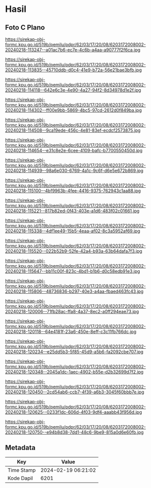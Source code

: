 # Hasil

## Foto C Plano

https://sirekap-obj-formc.kpu.go.id/519b/pemilu/pdpr/62/03/17/20/08/6203172008002-20240218-113247--a01ac7b6-ec7e-4c6b-a4aa-a90777f2f6ca.jpg

https://sirekap-obj-formc.kpu.go.id/519b/pemilu/pdpr/62/03/17/20/08/6203172008002-20240218-113835--45710ddb-d0c4-41e9-b72a-56e21bae3bfb.jpg

https://sirekap-obj-formc.kpu.go.id/519b/pemilu/pdpr/62/03/17/20/08/6203172008002-20240218-114118--642e6c3e-4e90-4a27-94f2-8d34978d1e2f.jpg

https://sirekap-obj-formc.kpu.go.id/519b/pemilu/pdpr/62/03/17/20/08/6203172008002-20240218-114302--ff00e9bb-5869-4bc5-97cd-2612d0f849ba.jpg

https://sirekap-obj-formc.kpu.go.id/519b/pemilu/pdpr/62/03/17/20/08/6203172008002-20240218-114508--9ca19ede-456c-4e81-83ef-ecdcf2573875.jpg

https://sirekap-obj-formc.kpu.go.id/519b/pemilu/pdpr/62/03/17/20/08/6203172008002-20240218-114654--e31c8e2e-6cee-4109-bafc-b7700550450d.jpg

https://sirekap-obj-formc.kpu.go.id/519b/pemilu/pdpr/62/03/17/20/08/6203172008002-20240218-114939--98a6e030-6769-4a1c-9c6f-d6e5e672b869.jpg

https://sirekap-obj-formc.kpu.go.id/519b/pemilu/pdpr/62/03/17/20/08/6203172008002-20240218-115100--4bf9963b-4fee-4416-9375-762943c1aa88.jpg

https://sirekap-obj-formc.kpu.go.id/519b/pemilu/pdpr/62/03/17/20/08/6203172008002-20240218-115221--817b82ed-0f43-403e-a1d6-483f02c01661.jpg

https://sirekap-obj-formc.kpu.go.id/519b/pemilu/pdpr/62/03/17/20/08/6203172008002-20240218-115338--4df1ee49-15b5-4eaa-af02-8c3a5952af69.jpg

https://sirekap-obj-formc.kpu.go.id/519b/pemilu/pdpr/62/03/17/20/08/6203172008002-20240218-115520--022b52b9-52fe-42a4-b93a-63b64dafa7f3.jpg

https://sirekap-obj-formc.kpu.go.id/519b/pemilu/pdpr/62/03/17/20/08/6203172008002-20240218-115647--bb11c00f-823c-4bd1-b1b6-d0c58edb91e3.jpg

https://sirekap-obj-formc.kpu.go.id/519b/pemilu/pdpr/62/03/17/20/08/6203172008002-20240218-115806--48736836-b297-40e3-a4aa-fbaed463fc43.jpg

https://sirekap-obj-formc.kpu.go.id/519b/pemilu/pdpr/62/03/17/20/08/6203172008002-20240218-120006--71fb28ac-ffa8-4a37-8ec2-a0ff294eae73.jpg

https://sirekap-obj-formc.kpu.go.id/519b/pemilu/pdpr/62/03/17/20/08/6203172008002-20240218-120118--64e4181f-23a6-450e-8eff-c3c11fb766dc.jpg

https://sirekap-obj-formc.kpu.go.id/519b/pemilu/pdpr/62/03/17/20/08/6203172008002-20240218-120234--e25dd5b3-5f85-45d9-a5b6-fa2092cbe707.jpg

https://sirekap-obj-formc.kpu.go.id/519b/pemilu/pdpr/62/03/17/20/08/6203172008002-20240218-120348--2045a1dc-1aec-4902-b55e-d2b32699d7f2.jpg

https://sirekap-obj-formc.kpu.go.id/519b/pemilu/pdpr/62/03/17/20/08/6203172008002-20240218-120450--2cd54ab6-ccb7-4f39-a6b3-3045f60bbb7e.jpg

https://sirekap-obj-formc.kpu.go.id/519b/pemilu/pdpr/62/03/17/20/08/6203172008002-20240218-120625--0233f1dc-606d-4f03-9df4-aaabb43f956d.jpg

https://sirekap-obj-formc.kpu.go.id/519b/pemilu/pdpr/62/03/17/20/08/6203172008002-20240218-120750--e94b8d38-7dd1-48c6-9be9-815a0d6e60fb.jpg


## Metadata

| Key        | Value               |
| ---------- | ------------------- |
| Time Stamp | 2024-02-19 06:21:02 |
| Kode Dapil | 6201                |



